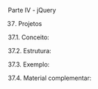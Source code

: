 Parte IV - jQuery

37. Projetos

37.1. Conceito:

37.2. Estrutura:

37.3. Exemplo:

37.4. Material complementar:
